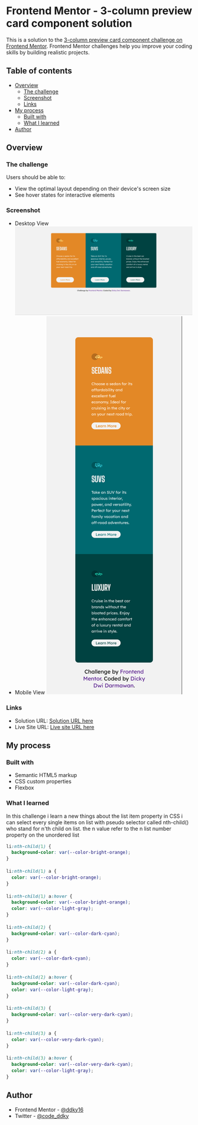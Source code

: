 # Frontend Mentor - 3-column preview card component solution

This is a solution to the [3-column preview card component challenge on Frontend Mentor](https://www.frontendmentor.io/challenges/3column-preview-card-component-pH92eAR2-). Frontend Mentor challenges help you improve your coding skills by building realistic projects.

## Table of contents

- [Overview](#overview)
  - [The challenge](#the-challenge)
  - [Screenshot](#screenshot)
  - [Links](#links)
- [My process](#my-process)
  - [Built with](#built-with)
  - [What I learned](#what-i-learned)
- [Author](#author)

## Overview

### The challenge

Users should be able to:

- View the optimal layout depending on their device's screen size
- See hover states for interactive elements

### Screenshot

- Desktop View
  ![Desktop View](/3-column%20preview%20card%20component%20Snapshot%20desktop%20view.png)
- Mobile View
  ![Mobile View](/3-column%20preview%20card%20component%20Snapshot%20mobile%20view.png)

### Links

- Solution URL: [Solution URL here](https://github.com/ddky16/3-column-preview-card-component)
- Live Site URL: [Live site URL here](https://bucolic-genie-6cefeb.netlify.app/)

## My process

### Built with

- Semantic HTML5 markup
- CSS custom properties
- Flexbox

### What I learned

In this challenge i learn a new things about the list item property in CSS i can select every single items on list with pseudo selector called nth-child() who stand for n'th child on list. the n value refer to the n list number property on the unordered list

```css
li:nth-child(1) {
  background-color: var(--color-bright-orange);
}

li:nth-child(1) a {
  color: var(--color-bright-orange);
}

li:nth-child(1) a:hover {
  background-color: var(--color-bright-orange);
  color: var(--color-light-gray);
}

li:nth-child(2) {
  background-color: var(--color-dark-cyan);
}

li:nth-child(2) a {
  color: var(--color-dark-cyan);
}

li:nth-child(2) a:hover {
  background-color: var(--color-dark-cyan);
  color: var(--color-light-gray);
}

li:nth-child(3) {
  background-color: var(--color-very-dark-cyan);
}

li:nth-child(3) a {
  color: var(--color-very-dark-cyan);
}

li:nth-child(3) a:hover {
  background-color: var(--color-very-dark-cyan);
  color: var(--color-light-gray);
}
```

## Author

- Frontend Mentor - [@ddky16](https://www.frontendmentor.io/profile/ddky16)
- Twitter - [@code_ddky](https://twitter.com/code_ddky)
